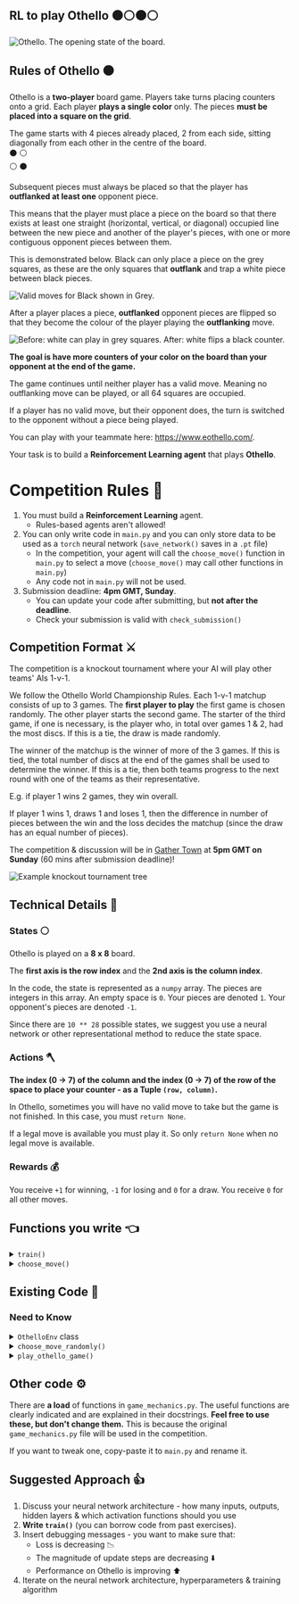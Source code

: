##  RL to play Othello :black_circle::white_circle::black_circle::white_circle:


![Othello. The opening state of the board.](./images/Othello-Standard-Board.jpeg)

## Rules of Othello :black_circle:

Othello is a **two-player** board game. Players take turns placing counters onto a  grid. Each player **plays a single color** only. The pieces **must be placed into a square on the grid**. 

The game starts with 4 pieces already placed, 2 from each side, sitting diagonally from each other in the centre of the board.  
:black_circle: :white_circle:  
:white_circle: :black_circle:

Subsequent pieces must always be placed so that the player has **outflanked at least one** opponent piece.

This means that the player must place a piece on the board so that there exists at least one straight (horizontal, vertical, or diagonal) occupied line between the new piece and another of the player's pieces, with one or more contiguous opponent pieces between them. 

This is demonstrated below. Black can only place a piece on the grey squares, as these are the only squares that **outflank** and trap a white piece between black pieces. 



![Valid moves for Black shown in Grey.](./images/validMovesForBlack.png)


After a player places a piece, **outflanked** opponent pieces are flipped so that they become the colour of the player playing the **outflanking** move.

![Before: white can play in grey squares. After: white flips a black counter.](./images/beforeAfterMoveWhite.png)

**The goal is have more counters of your color on the board than your opponent at the end of the game.**

The game continues until neither player has a valid move. Meaning no outflanking move can be played, or all 64 squares are occupied.

If a player has no valid move, but their opponent does, the turn is switched to the opponent without a piece being played.

You can play with your teammate here: https://www.eothello.com/.

Your task is to build a **Reinforcement Learning agent** that plays **Othello**.

# Competition Rules :scroll:
1. You must build a **Reinforcement Learning** agent.
    - Rules-based agents aren't allowed!
2. You can only write code in `main.py` and you can only store data to be used as a `torch` neural network (`save_network()` saves in a `.pt` file)
    - In the competition, your agent will call the `choose_move()` function in `main.py` to select a move (`choose_move()` may call other functions in `main.py`)
    - Any code not in `main.py` will not be used.    
3. Submission deadline: **4pm GMT, Sunday**.
    - You can update your code after submitting, but **not after the deadline**.
    - Check your submission is valid with `check_submission()`


## Competition Format :crossed_swords:

The competition is a knockout tournament where your AI will play other teams' AIs 1-v-1.

We follow the Othello World Championship Rules. Each 1-v-1 matchup consists of up to 3 games. The **first player to play** the first game is chosen randomly. The other player starts the second game. The starter of the third game, if one is necessary, is the player who, in total over games 1 & 2, had the most discs. If this is a tie, the draw is made randomly.

The winner of the matchup is the winner of more of the 3 games. If this is tied, the total number of discs at the end of the games shall be used to determine the winner.  If this is a tie, then both teams progress to the next round with one of the teams as their representative.

E.g. if player 1 wins 2 games, they win overall.

If player 1 wins 1, draws 1 and loses 1, then the difference in number of pieces between the win and the loss decides the matchup (since the draw has an equal number of pieces).

The competition & discussion will be in [Gather Town](https://app.gather.town/app/nJwquzJjD4TLKcTy/Delta%20Academy) at **5pm GMT on Sunday** (60 mins after submission deadline)!

![Example knockout tournament tree](./images/tournament_tree.png)

## Technical Details :hammer:

### States :white_circle:
Othello is played on a **8 x 8** board.

The **first axis is the row index** and the **2nd axis is the column index**.

In the code, the state is represented as a `numpy` array. The pieces are integers in this array. An empty space is `0`. Your pieces are denoted `1`. Your opponent's pieces are denoted `-1`.

Since there are `10 ** 28` possible states, we suggest you use a neural network or other representational method to reduce the state space. 

### Actions :axe:

**The index (0 -> 7) of the column and the index (0 -> 7) of the row of the space to place your counter - as a Tuple `(row, column)`.** 

In Othello, sometimes you will have no valid move to take but the game is not finished. In this case, you must `return None`.

If a legal move is available you must play it. So only `return None` when no legal move is available. 


### Rewards :moneybag:

You receive `+1` for winning, `-1` for losing and `0` for a draw. You receive `0` for all other moves.



## Functions you write :point_left:

<details>
<summary><code style="white-space:nowrap;">  train()</code></summary>
Write this to train your network from experience in the environment. 
<br />
<br />
Return the trained network so it can be saved.
</details>
<details>
<summary><code style="white-space:nowrap;">  choose_move()</code></summary>
This acts greedily given the state and network.

In the competition, the choose_move() function is called to make your next move. Takes the state as input and outputs an action.

Also has a verbose mode, which when set to True prints to console the legal moves. Useful for debugging.

</details>

## Existing Code :pray:

### Need to Know

<details>
<summary><code style="white-space:nowrap;">OthelloEnv</code> class</summary>
The environment class controls the game and runs the opponent. It should be used for training your agent.
<br />
<br />
See example usage in <code style="white-space:nowrap;">play_othello_game()</code>.
<br />
<br />
The opponent's <code style="white-space:nowrap;">choose_move</code> function is input at initialisation (when <code style="white-space:nowrap;">Env(opponent_choose_move)</code> is called). The first player is chosen at random when <code style="white-space:nowrap;">Env.reset()</code> is called. Every time you call <code style="white-space:nowrap;">Env.step()</code>, 2 moves are taken - yours and then your opponent's. Your opponent sees a 'flipped' version of the board, where his pieces are shown as <code style="white-space:nowrap;">1</code>'s and yours are shown as <code style="white-space:nowrap;">-1</code>'s.
    <br />
    <br />
    Both <code style="white-space:nowrap;">  Env.step()</code> and <code style="white-space:nowrap;">  Env.reset()</code> have <code style="white-space:nowrap;">  verbose</code> arguments which print debugging info to console when set to <code style="white-space:nowrap;">True</code>. Verbose visualises the ongoing progress of the game in the console. Player1's tiles (you) are represented as an X. Your opponents tiles are represented as O.
</details>


<details>
<summary><code style="white-space:nowrap;">  choose_move_randomly()</code></summary>
Like above, but randomly picks from available legal moves.
<br />
<br />
Takes the state as input and outputs an action.
</details>

<details>
<summary><code style="white-space:nowrap;">  play_othello_game()</code></summary>
Plays 1 game of Othello, which can be visualsed in the console (if <code style="white-space:nowrap;">verbose=True</code>) . Outputs the return for your agent.
<br />
<br />
Inputs:
    
<code style="white-space:nowrap;">your_choose_move</code>: Function that takes the state and outputs the action for your agent.

<code style="white-space:nowrap;">opponent_choose_move</code>: Function that takes the state and outputs the action for the opponent.

<code style="white-space:nowrap;">game_speed_multiplier</code>: controls the gameplay speed. High numbers mean fast games, low numbers mean slow games.


<code style="white-space:nowrap;">verbose</code>: whether to print to console each move and the corresponding board states.
</details>


## Other code :gear:

There are **a load** of functions in `game_mechanics.py`. The useful functions are clearly indicated and are explained in their docstrings. **Feel free to use these, but don't change them.** This is because the original `game_mechanics.py` file will be used in the competition.

If you want to tweak one, copy-paste it to `main.py` and rename it.

## Suggested Approach :+1:

1. Discuss your neural network architecture - how many inputs, outputs, hidden layers & which activation functions should you use
2. **Write `train()`** (you can borrow code from past exercises).
3. Insert debugging messages - you want to make sure that:
   - Loss is decreasing :chart_with_downwards_trend:
   - The magnitude of update steps are decreasing :arrow_down:
   - Performance on Othello is improving :arrow_up:
4. Iterate on the neural network architecture, hyperparameters & training algorithm
